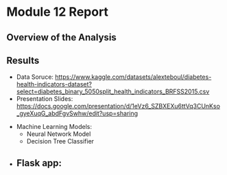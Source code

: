 # Module 12 Report

## Overview of the Analysis



## Results

- Data Soruce: https://www.kaggle.com/datasets/alexteboul/diabetes-health-indicators-dataset?select=diabetes_binary_5050split_health_indicators_BRFSS2015.csv
- Presentation Slides: https://docs.google.com/presentation/d/1eVz6_SZBXEXu6ttVq3CUnKso_gyeXuqG_abdFgvSwhw/edit?usp=sharing


* Machine Learning Models:
  - Neural Network Model
  - Decision Tree Classifier
* Flask app:
  -
